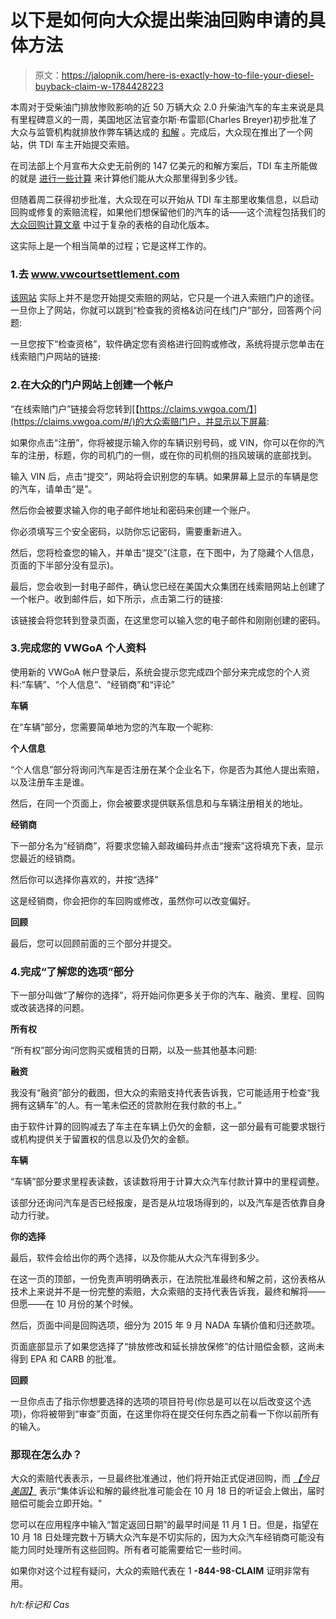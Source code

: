 # 以下是如何向大众提出柴油回购申请的具体方法

> 原文：<https://jalopnik.com/here-is-exactly-how-to-file-your-diesel-buyback-claim-w-1784428223>

本周对于受柴油门排放惨败影响的近 50 万辆大众 2.0 升柴油汽车的车主来说是具有里程碑意义的一周，美国地区法官查尔斯·布雷耶(Charles Breyer)初步批准了大众与监管机构就排放作弊车辆达成的 [和解](https://jalopnik.com/volkswagen-must-offer-to-buy-back-any-diesel-four-cylin-1782730728) 。完成后，大众现在推出了一个网站，供 TDI 车主开始提交索赔。



在司法部上个月宣布大众史无前例的 147 亿美元的和解方案后，TDI 车主所能做的就是 [进行一些计算](http://jalopnik.com/heres-exactly-how-much-volkswagen-will-pay-you-for-your-1782745097#_ga=1.245847300.1418570847.1453824634) 来计算他们能从大众那里得到多少钱。

但随着周二获得初步批准，大众现在可以开始从 TDI 车主那里收集信息，以启动回购或修复的索赔流程，如果他们想保留他们的汽车的话——这个流程包括我们的 [大众回购计算文章](http://jalopnik.com/heres-exactly-how-much-volkswagen-will-pay-you-for-your-1782745097#_ga=1.7804338.1418570847.1453824634) 中过于复杂的表格的自动化版本。

这实际上是一个相当简单的过程；它是这样工作的。

### 1.去 www.vwcourtsettlement.com

[该网站](https://www.vwcourtsettlement.com/en/) 实际上并不是您开始提交索赔的网站，它只是一个进入索赔门户的途径。一旦你上了网站，你就可以跳到“检查我的资格&访问在线门户”部分，回答两个问题:

一旦您按下“检查资格”，软件确定您有资格进行回购或修改，系统将提示您单击在线索赔门户网站的链接:

### 2.在大众的门户网站上创建一个帐户

“在线索赔门户”链接会将您转到[【https://claims.vwgoa.com/】](https://claims.vwgoa.com/#/)的大众索赔门户，并显示以下屏幕:

如果你点击“注册”，你将被提示输入你的车辆识别号码，或 VIN，你可以在你的汽车的注册，标题，你的司机门的一侧，或在你的司机侧的挡风玻璃的底部找到。

输入 VIN 后，点击“提交”，网站将会识别您的车辆。如果屏幕上显示的车辆是您的汽车，请单击“是”。

然后你会被要求输入你的电子邮件地址和密码来创建一个账户。

你必须填写三个安全密码，以防你忘记密码，需要重新进入。

然后，您将检查您的输入，并单击“提交”(注意，在下图中，为了隐藏个人信息，页面的下半部分没有显示)。

最后，您会收到一封电子邮件，确认您已经在美国大众集团在线索赔网站上创建了一个帐户。收到邮件后，如下所示，点击第二行的链接:

该链接会将您转到登录页面，在这里您可以输入您的电子邮件和刚刚创建的密码。

### 3.完成您的 VWGoA 个人资料

使用新的 VWGoA 帐户登录后，系统会提示您完成四个部分来完成您的个人资料:“车辆”、“个人信息”、“经销商”和“评论”

**车辆**

在“车辆”部分，您需要简单地为您的汽车取一个昵称:

**个人信息**

“个人信息”部分将询问汽车是否注册在某个企业名下，你是否为其他人提出索赔，以及注册车主是谁。

然后，在同一个页面上，你会被要求提供联系信息和与车辆注册相关的地址。

**经销商**

下一部分名为“经销商”，将要求您输入邮政编码并点击“搜索”这将填充下表，显示您最近的经销商。

然后你可以选择你喜欢的，并按“选择”

这是经销商，你会把你的车回购或修改，虽然你可以改变偏好。

**回顾**

最后，您可以回顾前面的三个部分并提交。

### 4.完成“了解您的选项”部分

下一部分叫做“了解你的选择”，将开始问你更多关于你的汽车、融资、里程、回购或改装选择的问题。

**所有权**

“所有权”部分询问您购买或租赁的日期，以及一些其他基本问题:

**融资**

我没有“融资”部分的截图，但大众的索赔支持代表告诉我，它可能适用于检查“我拥有这辆车”的人。有一笔未偿还的贷款附在我付款的书上。”

由于软件计算的回购减去了车主在车辆上仍欠的金额，这一部分最有可能要求银行或机构提供关于留置权的信息以及仍欠的金额。

**车辆**

“车辆”部分要求里程表读数，该读数将用于计算大众汽车付款计算中的里程调整。

该部分还询问汽车是否已经报废，是否是从垃圾场得到的，以及汽车是否依靠自身动力行驶。

**你的选择**

最后，软件会给出你的两个选择，以及你能从大众汽车得到多少。

在这一页的顶部，一份免责声明明确表示，在法院批准最终和解之前，这份表格从技术上来说并不是一份完整的索赔，大众索赔的支持代表告诉我，最终和解将——但愿——在 10 月份的某个时候。

然后，页面中间是回购选项，细分为 2015 年 9 月 NADA 车辆价值和归还款项。

页面底部显示了如果您选择了“排放修改和延长排放保修”的估计赔偿金额，这尚未得到 EPA 和 CARB 的批准。

**回顾**

一旦你点击了指示你想要选择的选项的项目符号(你总是可以在以后改变这个选项)，你将被带到“审查”页面，在这里你将在提交任何东西之前看一下你以前所有的输入。

### 那现在怎么办？

大众的索赔代表表示，一旦最终批准通过，他们将开始正式促进回购，而 [*【今日美国】*](http://www.usatoday.com/story/money/cars/2016/07/26/volkswagen-group-emissions-settlement-hearing/87564422/) 表示“集体诉讼和解的最终批准可能会在 10 月 18 日的听证会上做出，届时赔偿可能会立即开始。"

您可以在应用程序中输入“暂定返回日期”的最早时间是 11 月 1 日。但是，指望在 10 月 18 日处理完数十万辆大众汽车是不切实际的，因为大众汽车经销商可能没有能力同时处理所有这些回购。所有者可能需要给它一些时间。

如果你对这个过程有疑问，大众的索赔代表在 1 **-844-98-CLAIM** 证明非常有用。

*h/t:标记和 Cas*